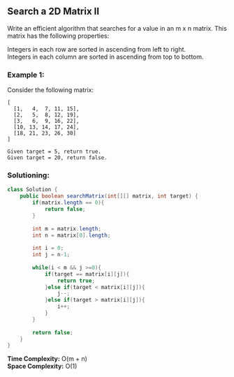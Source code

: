 ## Search a 2D Matrix II

Write an efficient algorithm that searches for a value in an m x n matrix. This matrix has the following properties:  

Integers in each row are sorted in ascending from left to right.  
Integers in each column are sorted in ascending from top to bottom.  


### Example 1:
Consider the following matrix:

```
[
  [1,   4,  7, 11, 15],
  [2,   5,  8, 12, 19],
  [3,   6,  9, 16, 22],
  [10, 13, 14, 17, 24],
  [18, 21, 23, 26, 30]
]

Given target = 5, return true.  
Given target = 20, return false.  
```


 ### Solutioning:

```java
class Solution {
    public boolean searchMatrix(int[][] matrix, int target) {
        if(matrix.length == 0){
            return false;
        }
        
        int m = matrix.length;
        int n = matrix[0].length;
        
        int i = 0; 
        int j = n-1;
        
        while(i < m && j >=0){
            if(target == matrix[i][j]){
                return true;
            }else if(target < matrix[i][j]){
                j--;
            }else if(target > matrix[i][j]){
                i++;
            }
        }
        
        return false;
    }
}
```  
**Time Complexity:** O(m + n)   
**Space Complexity:** O(1) 
